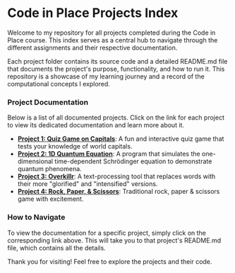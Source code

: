 # **Code in Place Projects Index**

Welcome to my repository for all projects completed during the Code in Place course. This index serves as a central hub to navigate through the different assignments and their respective documentation.

Each project folder contains its source code and a detailed README.md file that documents the project's purpose, functionality, and how to run it. This repository is a showcase of my learning journey and a record of the computational concepts I explored.

### **Project Documentation**

Below is a list of all documented projects. Click on the link for each project to view its dedicated documentation and learn more about it.

* [**Project 1: Quiz Game on Capitals**](https://samin-yasar.github.io/CiP4-Projects/Quiz%20on%20Capital): A fun and interactive quiz game that tests your knowledge of world capitals.  
* [**Project 2: 1D Quantum Equation**](https://samin-yasar.github.io/CiP4-Projects/Schr%C3%B6dinger-Equation/): A program that simulates the one-dimensional time-dependent Schrödinger equation to demonstrate quantum phenomena.  
* [**Project 3: Overkillr**](https://samin-yasar.github.io/CiP4-Projects/Overkillr): A text-processing tool that replaces words with their more "glorified" and "intensified" versions.
* [**Project 4: Rock, Paper, & Scissors**](https://samin-yasar.github.io/CiP4-Projects/Rock,%20Paper,%20&%20Scissors/): Traditional rock, paper & scissors game with excitement. 

### **How to Navigate**

To view the documentation for a specific project, simply click on the corresponding link above. This will take you to that project's README.md file, which contains all the details.

Thank you for visiting\! Feel free to explore the projects and their code.
